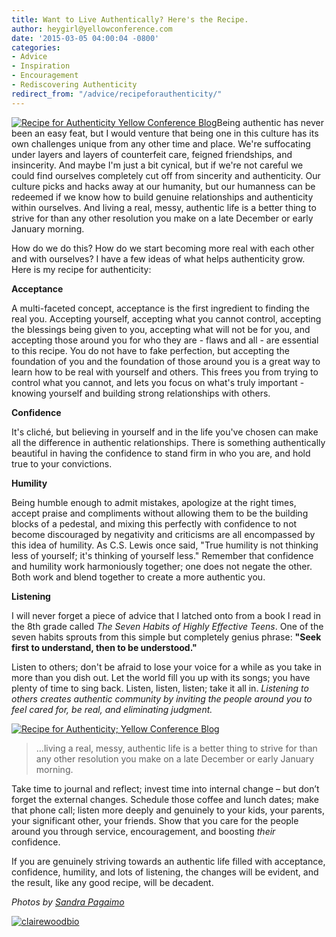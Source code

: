 ```yaml
---
title: Want to Live Authentically? Here's the Recipe.
author: heygirl@yellowconference.com
date: '2015-03-05 04:00:04 -0800'
categories:
- Advice
- Inspiration
- Encouragement
- Rediscovering Authenticity
redirect_from: "/advice/recipeforauthenticity/"
---
```


[![Recipe for Authenticity Yellow Conference Blog](https://s3.amazonaws.com/yellow-files/blog/2015/01/6068523867_a2c50c4446_o.jpg)](https://s3.amazonaws.com/yellow-files/blog/2015/01/6068523867_a2c50c4446_o.jpg)Being authentic has never been an easy feat, but I would venture that being one in this culture has its own challenges unique from any other time and place. We're suffocating under layers and layers of counterfeit care, feigned friendships, and insincerity. And maybe I'm just a bit cynical, but if we're not careful we could find ourselves completely cut off from sincerity and authenticity. Our culture picks and hacks away at our humanity, but our humanness can be redeemed if we know how to build genuine relationships and authenticity within ourselves. And living a real, messy, authentic life is a better thing to strive for than any other resolution you make on a late December or early January morning.

How do we do this? How do we start becoming more real with each other and with ourselves? I have a few ideas of what helps authenticity grow. Here is my recipe for authenticity:

**Acceptance**

A multi-faceted concept, acceptance is the first ingredient to finding the real you. Accepting yourself, accepting what you cannot control, accepting the blessings being given to you, accepting what will not be for you, and accepting those around you for who they are - flaws and all - are essential to this recipe. You do not have to fake perfection, but accepting the foundation of you and the foundation of those around you is a great way to learn how to be real with yourself and others. This frees you from trying to control what you cannot, and lets you focus on what's truly important - knowing yourself and building strong relationships with others.

**Confidence**

It's cliché, but believing in yourself and in the life you've chosen can make all the difference in authentic relationships. There is something authentically beautiful in having the confidence to stand firm in who you are, and hold true to your convictions.

**Humility**

Being humble enough to admit mistakes, apologize at the right times, accept praise and compliments without allowing them to be the building blocks of a pedestal, and mixing this perfectly with confidence to not become discouraged by negativity and criticisms are all encompassed by this idea of humility. As C.S. Lewis once said, "True humility is not thinking less of yourself; it's thinking of yourself less." Remember that confidence and humility work harmoniously together; one does not negate the other. Both work and blend together to create a more authentic you.

**Listening**

I will never forget a piece of advice that I latched onto from a book I read in the 8th grade called _The Seven Habits of Highly Effective Teens_. One of the seven habits sprouts from this simple but completely genius phrase: **"Seek first to understand, then to be understood."**

Listen to others; don't be afraid to lose your voice for a while as you take in more than you dish out. Let the world fill you up with its songs; you have plenty of time to sing back. Listen, listen, listen; take it all in. _Listening to others creates authentic community by inviting the people around you to feel cared for, be real, and eliminating judgment._

[![Recipe for Authenticity; Yellow Conference Blog](https://s3.amazonaws.com/yellow-files/blog/2015/01/6069070944_ecaf8ff1db_o.jpg)](https://s3.amazonaws.com/yellow-files/blog/2015/01/6069070944_ecaf8ff1db_o.jpg)

> ...living a real, messy, authentic life is a better thing to strive for than any other resolution you make on a late December or early January morning.

Take time to journal and reflect; invest time into internal change – but don’t forget the external changes. Schedule those coffee and lunch dates; make that phone call; listen more deeply and genuinely to your kids, your parents, your significant other, your friends. Show that you care for the people around you through service, encouragement, and boosting _their_ confidence.

If you are genuinely striving towards an authentic life filled with acceptance, confidence, humility, and lots of listening, the changes will be evident, and the result, like any good recipe, will be decadent.

_Photos by [Sandra Pagaimo](https://www.flickr.com/photos/54132946@N08/)_

[![clairewoodbio](https://s3.amazonaws.com/yellow-files/blog/2015/01/clairewoodbio.jpg)](https://convictionsofacollegegirl.wordpress.com/)
